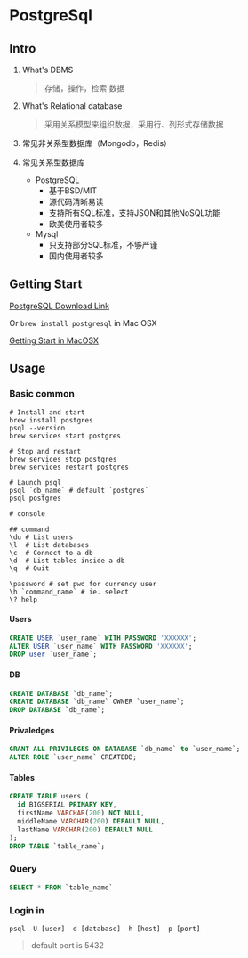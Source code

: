 # PostgreSql

## Intro

1. What's DBMS

   > 存储，操作，检索 数据

2. What's Relational database

   > 采用关系模型来组织数据，采用行、列形式存储数据

3. 常见非关系型数据库（Mongodb，Redis）
4. 常见关系型数据库
   + PostgreSQL
     + 基于BSD/MIT
     + 源代码清晰易读
     + 支持所有SQL标准，支持JSON和其他NoSQL功能
     + 欧美使用者较多
   + Mysql
     + 只支持部分SQL标准，不够严谨
     + 国内使用者较多

## Getting Start

[PostgreSQL Download Link](https://www.postgresql.org/download/)

Or `brew install postgresql` in Mac OSX

[Getting Start in MacOSX](https://dyclassroom.com/howto-mac/how-to-install-postgresql-on-mac-using-homebrew)

## Usage

### Basic common

```shell
# Install and start
brew install postgres
psql --version
brew services start postgres

# Stop and restart
brew services stop postgres
brew services restart postgres

# Launch psql
psql `db_name` # default `postgres`
psql postgres

# console

## command
\du # List users
\l  # List databases
\c  # Connect to a db
\d  # List tables inside a db
\q  # Quit

\password # set pwd for currency user
\h `command_name` # ie. select
\? help
```

#### Users

```sql
CREATE USER `user_name` WITH PASSWORD 'XXXXXX';
ALTER USER `user_name` WITH PASSWORD 'XXXXXX';
DROP user `user_name`;
```

#### DB

```sql
CREATE DATABASE `db_name`;
CREATE DATABASE `db_name` OWNER `user_name`;
DROP DATABASE `db_name`;
```

#### Privaledges

```sql
GRANT ALL PRIVILEGES ON DATABASE `db_name` to `user_name`;
ALTER ROLE `user_name` CREATEDB;
```

#### Tables

```sql
CREATE TABLE users (
  id BIGSERIAL PRIMARY KEY,
  firstName VARCHAR(200) NOT NULL,
  middleName VARCHAR(200) DEFAULT NULL,
  lastName VARCHAR(200) DEFAULT NULL
);
DROP TABLE `table_name`;
```

### Query

```sql
SELECT * FROM `table_name`
```

### Login in

`psql -U [user] -d [database] -h [host] -p [port]`

> default port is 5432

